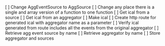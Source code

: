 [ ] Change AggEventSource to AggSource
[ ] Change any place there is a single and array version of a function to one function
[ ] Get ical from a source
[ ] Get ical from an aggregator
[ ] Make ical
[ ] Create http route for generated ical with aggregator name as a parameter
[ ] Verify ical generated from route includes all the events from the original aggregator
[ ] Retrieve agg event source by name
[ ] Retrieve aggregator by name
[ ] Store aggregator and sources
